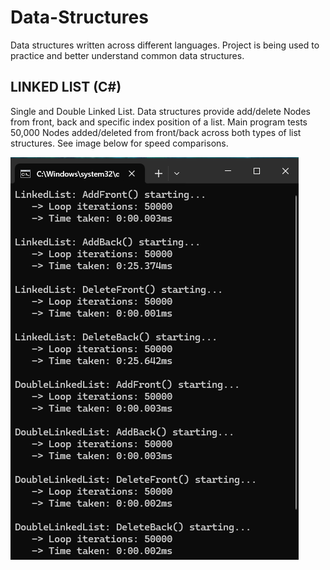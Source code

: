 # Data-Structures

Data structures written across different languages. Project is being used to practice and better understand common data structures.

## LINKED LIST (C#)

Single and Double Linked List. Data structures provide add/delete Nodes from front, back and specific index position of a list. Main program tests 50,000 Nodes added/deleted from front/back across both types of list structures. See image below for speed comparisons.

![Image](./Docs/LinkedListExample.PNG)


